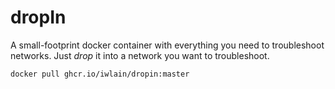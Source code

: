 # dropIn
A small-footprint docker container with everything you need to troubleshoot networks. Just _drop_ it into a network you want to troubleshoot.

```docker pull ghcr.io/iwlain/dropin:master```
